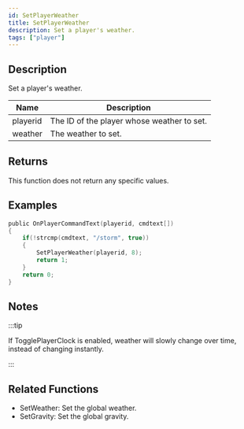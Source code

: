 ```yaml
---
id: SetPlayerWeather
title: SetPlayerWeather
description: Set a player's weather.
tags: ["player"]
---
```


## Description

Set a player's weather.

| Name     | Description                                |
| -------- | ------------------------------------------ |
| playerid | The ID of the player whose weather to set. |
| weather  | The weather to set.                        |

## Returns

This function does not return any specific values.

## Examples

```c
public OnPlayerCommandText(playerid, cmdtext[])
{
    if(!strcmp(cmdtext, "/storm", true))
    {
        SetPlayerWeather(playerid, 8);
        return 1;
    }
    return 0;
}
```

## Notes

:::tip

If TogglePlayerClock is enabled, weather will slowly change over time, instead of changing instantly.

:::

## Related Functions

- SetWeather: Set the global weather.
- SetGravity: Set the global gravity.
